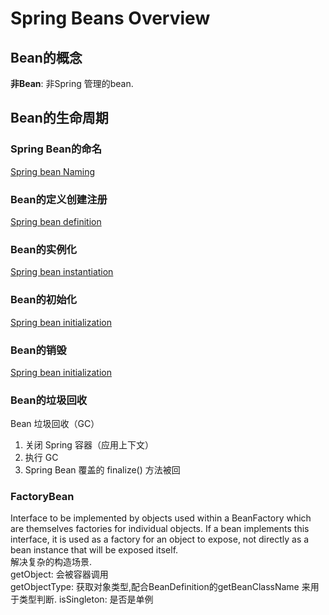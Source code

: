 # **Spring Beans Overview**
## **Bean的概念**
 **非Bean**: 非Spring 管理的bean.  

## **Bean的生命周期**
### **Spring Bean的命名**
[Spring bean Naming](../doc/bean_lifecyle/SpringBeanNaming.md)
### **Bean的定义创建注册**  
[Spring bean definition](../doc/bean_lifecyle/SpringBeansDefinition.md)
### **Bean的实例化**  
[Spring bean instantiation](../doc/bean_lifecyle/SpringBeansInstantiation.md)
### **Bean的初始化**  
[Spring bean initialization](../doc/bean_lifecyle/SpringBeansInitialization.md)
### **Bean的销毁**  
[Spring bean initialization](../doc/bean_lifecyle/SpringBeansInitialization.md)
### **Bean的垃圾回收**  
Bean 垃圾回收（GC）
1. 关闭 Spring 容器（应用上下文）
2. 执行 GC
3. Spring Bean 覆盖的 finalize() 方法被回
### **FactoryBean**
 Interface to be implemented by objects used within a BeanFactory which are themselves factories for individual objects. If a bean implements this interface, it is used as a factory for an object to expose, not directly as a bean instance that will be exposed itself.  
 解决复杂的构造场景.  
 getObject: 会被容器调用  
 getObjectType:  获取对象类型,配合BeanDefinition的getBeanClassName 来用于类型判断.
 isSingleton: 是否是单例